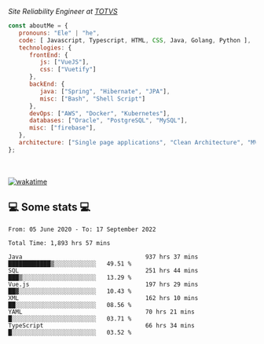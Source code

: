 <p><em>Site Reliability Engineer at <a href="https://www.totvs.com/">TOTVS</a></br>
</em></p>


```javascript
const aboutMe = {
   pronouns: "Ele" | "he",
   code: [ Javascript, Typescript, HTML, CSS, Java, Golang, Python ],
   technologies: {
      frontEnd: {
         js: ["VueJS"],
         css: ["Vuetify"]
      },
      backEnd: {
         java: ["Spring", "Hibernate", "JPA"],
         misc: ["Bash", "Shell Script"]
      },
      devOps: ["AWS", "Docker", "Kubernetes"],
      databases: ["Oracle", "PostgreSQL", "MySQL"],
      misc: ["firebase"],
   },
   architecture: ["Single page applications", "Clean Architecture", "MVC", "Microservices"],
};
```
</br></br>
[![wakatime](https://wakatime.com/badge/user/a3a8ed06-d304-4d6b-bc86-4adc418cdea7.svg)](https://wakatime.com/@a3a8ed06-d304-4d6b-bc86-4adc418cdea7)
<h2>💻 Some stats 💻</h2>

<!--START_SECTION:waka-->

```text
From: 05 June 2020 - To: 17 September 2022

Total Time: 1,893 hrs 57 mins

Java                                   937 hrs 37 mins ████████████▒░░░░░░░░░░░░   49.51 %
SQL                                    251 hrs 44 mins ███▒░░░░░░░░░░░░░░░░░░░░░   13.29 %
Vue.js                                 197 hrs 29 mins ██▓░░░░░░░░░░░░░░░░░░░░░░   10.43 %
XML                                    162 hrs 10 mins ██░░░░░░░░░░░░░░░░░░░░░░░   08.56 %
YAML                                   70 hrs 21 mins  █░░░░░░░░░░░░░░░░░░░░░░░░   03.71 %
TypeScript                             66 hrs 34 mins  █░░░░░░░░░░░░░░░░░░░░░░░░   03.52 %
```

<!--END_SECTION:waka-->

